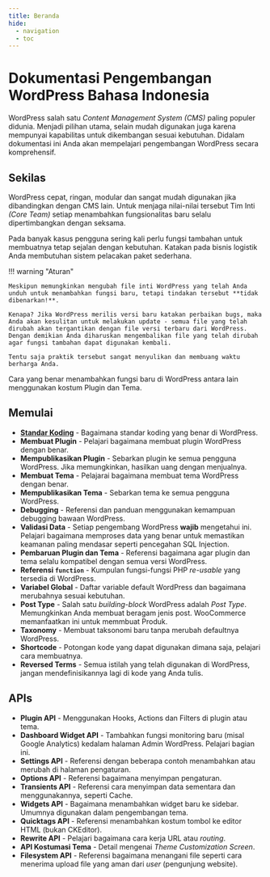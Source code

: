 ```yaml
---
title: Beranda
hide:
  - navigation
  - toc
---
```


# Dokumentasi Pengembangan WordPress Bahasa Indonesia

WordPress salah satu _Content Management System (CMS)_ paling populer didunia. Menjadi pilihan utama, selain mudah digunakan juga karena mempunyai kapabilitas untuk dikembangan sesuai kebutuhan. Didalam dokumentasi ini Anda akan mempelajari pengembangan WordPress secara komprehensif.

## Sekilas

WordPress cepat, ringan, modular dan sangat mudah digunakan jika dibandingkan dengan CMS lain. Untuk menjaga nilai-nilai tersebut Tim Inti _(Core Team)_ setiap menambahkan fungsionalitas baru selalu dipertimbangkan dengan seksama.

Pada banyak kasus pengguna sering kali perlu fungsi tambahan untuk membuatnya tetap sejalan dengan kebutuhan. Katakan pada bisnis logistik Anda membutuhan sistem pelacakan paket sederhana.

!!! warning "Aturan"

    Meskipun memungkinkan mengubah file inti WordPress yang telah Anda unduh untuk menambahkan fungsi baru, tetapi tindakan tersebut **tidak dibenarkan!**.

    Kenapa? Jika WordPress merilis versi baru katakan perbaikan bugs, maka Anda akan kesulitan untuk melakukan update - semua file yang telah dirubah akan tergantikan dengan file versi terbaru dari WordPress. Dengan demikian Anda diharuskan mengembalikan file yang telah dirubah agar fungsi tambahan dapat digunakan kembali.

    Tentu saja praktik tersebut sangat menyulikan dan membuang waktu berharga Anda.

Cara yang benar menambahkan fungsi baru di WordPress antara lain menggunakan kostum Plugin dan Tema.

## Memulai

- **[Standar Koding](standar-koding/1.1-index.md)** - Bagaimana standar koding yang benar di WordPress.
- **Membuat Plugin** - Pelajari bagaimana membuat plugin WordPress dengan benar.
- **Mempublikasikan Plugin** - Sebarkan plugin ke semua pengguna WordPress. Jika memungkinkan, hasilkan uang dengan menjualnya.
- **Membuat Tema** - Pelajarai bagaimana membuat tema WordPress dengan benar.
- **Mempublikasikan Tema** - Sebarkan tema ke semua pengguna WordPress.
- **Debugging** - Referensi dan panduan menggunakan kemampuan debugging bawaan WordPress.
- **Validasi Data** - Setiap pengembang WordPress **wajib** mengetahui ini. Pelajari bagaimana memproses data yang benar untuk memastikan keamanan paling mendasar seperti pencegahan SQL Injection.
- **Pembaruan Plugin dan Tema** - Referensi bagaimana agar plugin dan tema selalu kompatibel dengan semua versi WordPress.
- **Referensi `function`** - Kumpulan fungsi-fungsi PHP _re-usable_ yang tersedia di WordPress.
- **Variabel Global** - Daftar variable default WordPress dan bagaimana merubahnya sesuai kebutuhan.
- **Post Type** - Salah satu _building-block_ WordPress adalah _Post Type_. Memungkinkan Anda membuat beragam jenis post. WooCommerce memanfaatkan ini untuk memmbuat Produk.
- **Taxonomy** - Membuat taksonomi baru tanpa merubah defaultnya WordPress.
- **Shortcode** - Potongan kode yang dapat digunakan dimana saja, pelajari cara membuatnya.
- **Reversed Terms** - Semua istilah yang telah digunakan di WordPress, jangan mendefinisikannya lagi di kode yang Anda tulis.

## APIs

- **Plugin API** - Menggunakan Hooks, Actions dan Filters di plugin atau tema.
- **Dashboard Widget API** - Tambahkan fungsi monitoring baru (misal Google Analytics) kedalam halaman Admin WordPress. Pelajari bagian ini.
- **Settings API** - Referensi dengan beberapa contoh menambahkan atau merubah di halaman pengaturan.
- **Options API** - Referensi bagaimana menyimpan pengaturan.
- **Transients API** - Referensi cara menyimpan data sementara dan menggunakannya, seperti Cache.
- **Widgets API** - Bagaimana menambahkan widget baru ke sidebar. Umumnya digunakan dalam pengembangan tema.
- **Quicktags API** - Referensi menambahkan kostum tombol ke editor HTML (bukan CKEditor).
- **Rewrite API** - Pelajari bagaimana cara kerja URL atau _routing_.
- **API Kostumasi Tema** - Detail mengenai _Theme Customization Screen_.
- **Filesystem API** - Referensi bagaimana menangani file seperti cara menerima upload file yang aman dari _user_ (pengunjung website).
